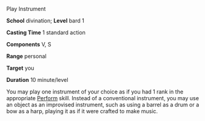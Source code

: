 Play Instrument

**School** divination; **Level** bard 1

**Casting Time** 1 standard action

**Components** V, S

**Range** personal

**Target** you

**Duration** 10 minute/level

You may play one instrument of your choice as if you had 1 rank in the appropriate [Perform](skills/perform.md#_perform) skill. Instead of a conventional instrument, you may use an object as an improvised instrument, such as using a barrel as a drum or a bow as a harp, playing it as if it were crafted to make music.

